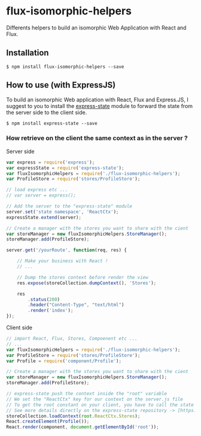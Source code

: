 flux-isomorphic-helpers
================

Differents helpers to build an isomorphic Web Application with React and Flux.

## Installation

    $ npm install flux-isomorphic-helpers --save

## How to use (with ExpressJS)

To build an isomorphic Web application with React, Flux and Express.JS, I suggest to you to install the [express-state](https://github.com/yahoo/express-state)
module to forward the state from the server side to the client side.

    $ npm install express-state --save

### How retrieve on the client the same context as in the server ?

Server side
```javascript
var express = require('express');
var expressState = require('express-state');
var fluxIsomorphicHelpers = require('./flux-isomorphic-helpers');
var ProfileStore = require('stores/ProfileStore');

// load express etc ...
// var server = express();

// Add the server to the "express-state" module
server.set('state namespace', 'ReactCtx');
expressState.extend(server);

// Create a manager with the stores you want to share with the cient
var storeManager = new fluxIsomorphicHelpers.StoreManager();
storeManager.add(ProfileStore);

server.get('/yourRoute', function(req, res) {

    // Make your business with React !
    // ...

    // Dump the stores context before render the view
    res.expose(storeCollection.dumpContext(), 'Stores');

    res
        .status(200)
        .header("Content-Type", "text/html")
        .render('index');
});

```

Client side
```javascript
// import React, Flux, Stores, Compoenent etc ...
// ...
var fluxIsomorphicHelpers = require('./flux-isomorphic-helpers');
var ProfileStore = require('stores/ProfileStore');
var Profile = require('component/Profile');

// Create a manager with the stores you want to share with the cient
var storeManager = new fluxIsomorphicHelpers.StoreManager();
storeManager.add(ProfileStore);

// express-state push the context inside the "root" variable
// We set the "ReactCtx" key for our context on the server.js file
// To get the root constant on your client, you have to call the state from the response object
// See more details directly on the express-state repository -> [https://github.com/yahoo/express-state](https://github.com/yahoo/express-state)
storeCollection.loadContext(root.ReactCtx.Stores);
React.createElement(Profile());
React.render(component, document.getElementById('root'));

```